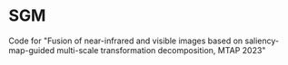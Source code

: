 # SGM
Code for "Fusion of near-infrared and visible images based on saliency-map-guided multi-scale transformation decomposition, MTAP 2023"
